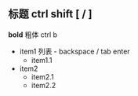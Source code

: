 ## 标题 ctrl shift [ / ]

**bold** 粗体 ctrl b

- item1 列表 - backspace / tab enter
  - item1.1
- item2
  - item2.1
  - item2.2
